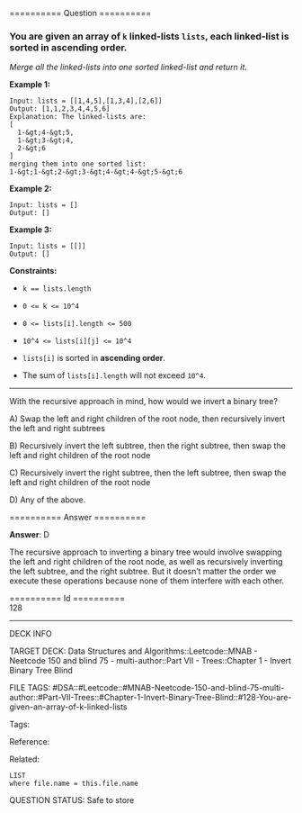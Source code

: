 ========== Question ==========  

### You are given an array of `k` linked-lists `lists`, each linked-list is sorted in ascending order.

_Merge all the linked-lists into one sorted linked-list and return it._

**Example 1:**

```
Input: lists = [[1,4,5],[1,3,4],[2,6]]
Output: [1,1,2,3,4,4,5,6]
Explanation: The linked-lists are:
[
  1-&gt;4-&gt;5,
  1-&gt;3-&gt;4,
  2-&gt;6
]
merging them into one sorted list:
1-&gt;1-&gt;2-&gt;3-&gt;4-&gt;4-&gt;5-&gt;6
```

**Example 2:**

```
Input: lists = []
Output: []
```

**Example 3:**

```
Input: lists = [[]]
Output: []
```

**Constraints:**

- `k == lists.length`

- `0 <= k <= 10^4`

- `0 <= lists[i].length <= 500`

- `10^4 <= lists[i][j] <= 10^4`

- `lists[i]` is sorted in **ascending order**.

- The sum of `lists[i].length` will not exceed `10^4`.

---

With the recursive approach in mind, how would we invert a binary tree?

A) Swap the left and right children of the root node, then recursively invert
the left and right subtrees

B) Recursively invert the left subtree, then the right subtree, then swap the
left and right children of the root node

C) Recursively invert the right subtree, then the left subtree, then swap the
left and right children of the root node

D) Any of the above.  

========== Answer ==========  

**Answer**: D

The recursive approach to inverting a binary tree would involve swapping the
left and right children of the root node, as well as recursively inverting the
left subtree, and the right subtree. But it doesn’t matter the order we execute
these operations because none of them interfere with each other.

========== Id ==========  
128

---

DECK INFO

TARGET DECK: Data Structures and Algorithms::Leetcode::MNAB - Neetcode 150 and blind 75 - multi-author::Part VII - Trees::Chapter 1 - Invert Binary Tree Blind

FILE TAGS: #DSA::#Leetcode::#MNAB-Neetcode-150-and-blind-75-multi-author::#Part-VII-Trees::#Chapter-1-Invert-Binary-Tree-Blind::#128-You-are-given-an-array-of-k-linked-lists

Tags:

Reference:

Related:

```dataview
LIST
where file.name = this.file.name
```
QUESTION STATUS: Safe to store
